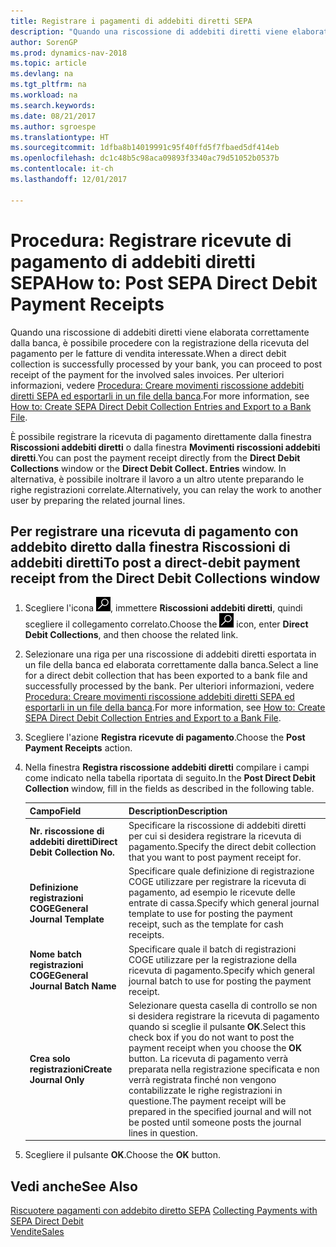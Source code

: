```yaml
---
title: Registrare i pagamenti di addebiti diretti SEPA
description: "Quando una riscossione di addebiti diretti viene elaborata correttamente dalla banca, è possibile procedere con la registrazione della ricevuta del pagamento per le fatture di vendita interessate."
author: SorenGP
ms.prod: dynamics-nav-2018
ms.topic: article
ms.devlang: na
ms.tgt_pltfrm: na
ms.workload: na
ms.search.keywords: 
ms.date: 08/21/2017
ms.author: sgroespe
ms.translationtype: HT
ms.sourcegitcommit: 1dfba8b14019991c95f40ffd5f7fbaed5df414eb
ms.openlocfilehash: dc1c48b5c98aca09893f3340ac79d51052b0537b
ms.contentlocale: it-ch
ms.lasthandoff: 12/01/2017

---
```

# <a name="how-to-post-sepa-direct-debit-payment-receipts"></a><span data-ttu-id="01fa3-103">Procedura: Registrare ricevute di pagamento di addebiti diretti SEPA</span><span class="sxs-lookup"><span data-stu-id="01fa3-103">How to: Post SEPA Direct Debit Payment Receipts</span></span>
<span data-ttu-id="01fa3-104">Quando una riscossione di addebiti diretti viene elaborata correttamente dalla banca, è possibile procedere con la registrazione della ricevuta del pagamento per le fatture di vendita interessate.</span><span class="sxs-lookup"><span data-stu-id="01fa3-104">When a direct debit collection is successfully processed by your bank, you can proceed to post receipt of the payment for the involved sales invoices.</span></span> <span data-ttu-id="01fa3-105">Per ulteriori informazioni, vedere [Procedura: Creare movimenti riscossione addebiti diretti SEPA ed esportarli in un file della banca](finance-how-create-sepa-direct-debit-collection-entries-export-bank-file.md).</span><span class="sxs-lookup"><span data-stu-id="01fa3-105">For more information, see [How to: Create SEPA Direct Debit Collection Entries and Export to a Bank File](finance-how-create-sepa-direct-debit-collection-entries-export-bank-file.md).</span></span>  

<span data-ttu-id="01fa3-106">È possibile registrare la ricevuta di pagamento direttamente dalla finestra **Riscossioni addebiti diretti** o dalla finestra **Movimenti riscossioni addebiti diretti**.</span><span class="sxs-lookup"><span data-stu-id="01fa3-106">You can post the payment receipt directly from the **Direct Debit Collections** window or the **Direct Debit Collect. Entries** window.</span></span> <span data-ttu-id="01fa3-107">In alternativa, è possibile inoltrare il lavoro a un altro utente preparando le righe registrazioni correlate.</span><span class="sxs-lookup"><span data-stu-id="01fa3-107">Alternatively, you can relay the work to another user by preparing the related journal lines.</span></span>  

## <a name="to-post-a-direct-debit-payment-receipt-from-the-direct-debit-collections-window"></a><span data-ttu-id="01fa3-108">Per registrare una ricevuta di pagamento con addebito diretto dalla finestra Riscossioni di addebiti diretti</span><span class="sxs-lookup"><span data-stu-id="01fa3-108">To post a direct-debit payment receipt from the Direct Debit Collections window</span></span>  
1. <span data-ttu-id="01fa3-109">Scegliere l'icona ![Cerca pagina o report](media/ui-search/search_small.png "icona Cerca pagina o report"), immettere **Riscossioni addebiti diretti**, quindi scegliere il collegamento correlato.</span><span class="sxs-lookup"><span data-stu-id="01fa3-109">Choose the ![Search for Page or Report](media/ui-search/search_small.png "Search for Page or Report icon") icon, enter **Direct Debit Collections**, and then choose the related link.</span></span>  
2. <span data-ttu-id="01fa3-110">Selezionare una riga per una riscossione di addebiti diretti esportata in un file della banca ed elaborata correttamente dalla banca.</span><span class="sxs-lookup"><span data-stu-id="01fa3-110">Select a line for a direct debit collection that has been exported to a bank file and successfully processed by the bank.</span></span> <span data-ttu-id="01fa3-111">Per ulteriori informazioni, vedere [Procedura: Creare movimenti riscossione addebiti diretti SEPA ed esportarli in un file della banca](finance-how-create-sepa-direct-debit-collection-entries-export-bank-file.md).</span><span class="sxs-lookup"><span data-stu-id="01fa3-111">For more information, see [How to: Create SEPA Direct Debit Collection Entries and Export to a Bank File](finance-how-create-sepa-direct-debit-collection-entries-export-bank-file.md).</span></span>  
3. <span data-ttu-id="01fa3-112">Scegliere l'azione **Registra ricevute di pagamento**.</span><span class="sxs-lookup"><span data-stu-id="01fa3-112">Choose the **Post Payment Receipts** action.</span></span>  
4. <span data-ttu-id="01fa3-113">Nella finestra **Registra riscossione addebiti diretti** compilare i campi come indicato nella tabella riportata di seguito.</span><span class="sxs-lookup"><span data-stu-id="01fa3-113">In the **Post Direct Debit Collection** window, fill in the fields as described in the following table.</span></span>  

    |<span data-ttu-id="01fa3-114">Campo</span><span class="sxs-lookup"><span data-stu-id="01fa3-114">Field</span></span>|<span data-ttu-id="01fa3-115">Description</span><span class="sxs-lookup"><span data-stu-id="01fa3-115">Description</span></span>|  
    |---------------------------------|---------------------------------------|  
    |<span data-ttu-id="01fa3-116">**Nr. riscossione di addebiti diretti**</span><span class="sxs-lookup"><span data-stu-id="01fa3-116">**Direct Debit Collection No.**</span></span>|<span data-ttu-id="01fa3-117">Specificare la riscossione di addebiti diretti per cui si desidera registrare la ricevuta di pagamento.</span><span class="sxs-lookup"><span data-stu-id="01fa3-117">Specify the direct debit collection that you want to post payment receipt for.</span></span>|  
    |<span data-ttu-id="01fa3-118">**Definizione registrazioni COGE**</span><span class="sxs-lookup"><span data-stu-id="01fa3-118">**General Journal Template**</span></span>|<span data-ttu-id="01fa3-119">Specificare quale definizione di registrazione COGE utilizzare per registrare la ricevuta di pagamento, ad esempio le ricevute delle entrate di cassa.</span><span class="sxs-lookup"><span data-stu-id="01fa3-119">Specify which general journal template to use for posting the payment receipt, such as the template for cash receipts.</span></span>|  
    |<span data-ttu-id="01fa3-120">**Nome batch registrazioni COGE**</span><span class="sxs-lookup"><span data-stu-id="01fa3-120">**General Journal Batch Name**</span></span>|<span data-ttu-id="01fa3-121">Specificare quale il batch di registrazioni COGE utilizzare per la registrazione della ricevuta di pagamento.</span><span class="sxs-lookup"><span data-stu-id="01fa3-121">Specify which general journal batch to use for posting the payment receipt.</span></span>|  
    |<span data-ttu-id="01fa3-122">**Crea solo registrazioni**</span><span class="sxs-lookup"><span data-stu-id="01fa3-122">**Create Journal Only**</span></span>|<span data-ttu-id="01fa3-123">Selezionare questa casella di controllo se non si desidera registrare la ricevuta di pagamento quando si sceglie il pulsante **OK**.</span><span class="sxs-lookup"><span data-stu-id="01fa3-123">Select this check box if you do not want to post the payment receipt when you choose the **OK** button.</span></span> <span data-ttu-id="01fa3-124">La ricevuta di pagamento verrà preparata nella registrazione specificata e non verrà registrata finché non vengono contabilizzate le righe registrazioni in questione.</span><span class="sxs-lookup"><span data-stu-id="01fa3-124">The payment receipt will be prepared in the specified journal and will not be posted until someone posts the journal lines in question.</span></span>|  

5. <span data-ttu-id="01fa3-125">Scegliere il pulsante **OK**.</span><span class="sxs-lookup"><span data-stu-id="01fa3-125">Choose the **OK** button.</span></span>  

## <a name="see-also"></a><span data-ttu-id="01fa3-126">Vedi anche</span><span class="sxs-lookup"><span data-stu-id="01fa3-126">See Also</span></span>  
 <span data-ttu-id="01fa3-127">[Riscuotere pagamenti con addebito diretto SEPA](finance-collect-payments-with-sepa-direct-debit.md) </span><span class="sxs-lookup"><span data-stu-id="01fa3-127">[Collecting Payments with SEPA Direct Debit](finance-collect-payments-with-sepa-direct-debit.md) </span></span>  
 [<span data-ttu-id="01fa3-128">Vendite</span><span class="sxs-lookup"><span data-stu-id="01fa3-128">Sales</span></span>](sales-manage-sales.md)

